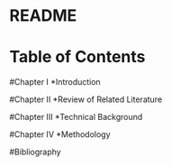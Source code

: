 
# README



Table of Contents 
=================

#Chapter I
*Introduction

#Chapter II
*Review of Related Literature

#Chapter III
*Technical Background

#Chapter IV
*Methodology

#Bibliography



